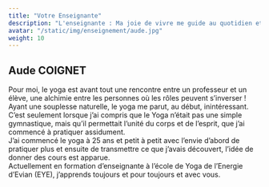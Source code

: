 ```yaml
---
title: "Votre Enseignante"
description: "L'enseignante : Ma joie de vivre me guide au quotidien et c’est celle-ci que je souhaite partager avec vous ! Toutes les morphologies, tous les corps, toutes les forces et les faiblesses sont bienvenu dans cette pratique. Chacun peut en tirer un bénéfice pour lui-même."
avatar: "/static/img/enseignement/aude.jpg"
weight: 10
---
```


## Aude COIGNET
Pour moi, le yoga est avant tout une rencontre entre un professeur et un élève, une alchimie entre les personnes où les rôles peuvent s’inverser !  
Ayant une souplesse naturelle, le yoga me parut, au début, inintéressant. C’est seulement lorsque j’ai compris que le Yoga n’était pas une simple gymnastique, mais qu’il permettait l’unité du corps et de l’esprit, que j’ai commencé à pratiquer assidument.  
J’ai commencé le yoga à 25 ans et petit à petit avec l’envie d’abord de pratiquer plus et ensuite de transmettre ce que j’avais découvert, l’idée de donner des cours est apparue.  
Actuellement en formation d’enseignante à l’école de Yoga de l’Energie d’Evian (EYE), j’apprends toujours et pour toujours et avec vous.